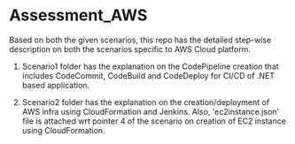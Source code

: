 # Assessment_AWS

Based on both the given scenarios, this repo has the detailed step-wise description on both the scenarios specific to AWS Cloud platform. 

1) Scenario1 folder has the explanation on the CodePipeline creation that includes CodeCommit, CodeBuild and CodeDeploy for CI/CD of .NET based application.

2) Scenario2 folder has the explanation on the creation/deployment of AWS infra using CloudFormation and Jenkins. Also, 'ec2instance.json' file is attached wrt pointer 4 of the scenario on creation of EC2 instance using CloudFormation. 
